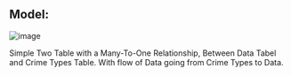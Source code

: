 ## Model:

![image](https://github.com/mfernandezcean/Crime_Report/assets/105746149/076238df-6831-46b7-9a02-1a929b710766)

Simple Two Table with a Many-To-One Relationship, Between Data Tabel and Crime Types Table. With flow of Data going from Crime Types to Data. 
